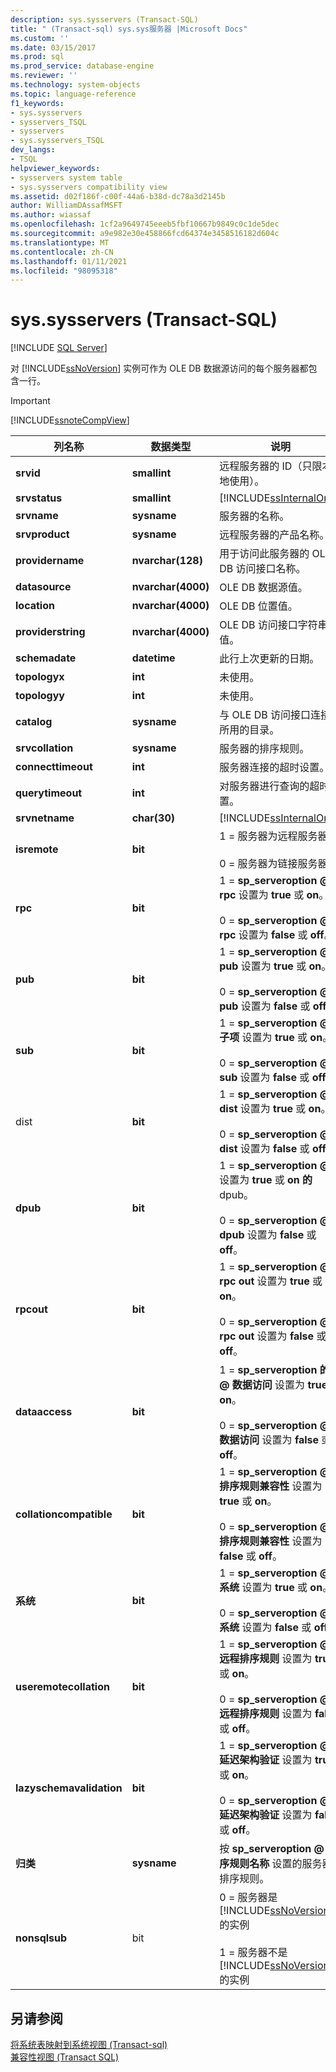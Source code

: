 ```yaml
---
description: sys.sysservers (Transact-SQL)
title: " (Transact-sql) sys.sys服务器 |Microsoft Docs"
ms.custom: ''
ms.date: 03/15/2017
ms.prod: sql
ms.prod_service: database-engine
ms.reviewer: ''
ms.technology: system-objects
ms.topic: language-reference
f1_keywords:
- sys.sysservers
- sysservers_TSQL
- sysservers
- sys.sysservers_TSQL
dev_langs:
- TSQL
helpviewer_keywords:
- sysservers system table
- sys.sysservers compatibility view
ms.assetid: d02f186f-c00f-44a6-b38d-dc78a3d2145b
author: WilliamDAssafMSFT
ms.author: wiassaf
ms.openlocfilehash: 1cf2a9649745eeeb5fbf10667b9849c0c1de5dec
ms.sourcegitcommit: a9e982e30e458866fcd64374e3458516182d604c
ms.translationtype: MT
ms.contentlocale: zh-CN
ms.lasthandoff: 01/11/2021
ms.locfileid: "98095318"
---
```

# <a name="syssysservers-transact-sql"></a>sys.sysservers (Transact-SQL)
[!INCLUDE [SQL Server](../../includes/applies-to-version/sqlserver.md)]

  对 [!INCLUDE[ssNoVersion](../../includes/ssnoversion-md.md)] 实例可作为 OLE DB 数据源访问的每个服务器都包含一行。  
  
> [!IMPORTANT]  
>  [!INCLUDE[ssnoteCompView](../../includes/ssnotecompview-md.md)]  
  
|列名称|数据类型|说明|  
|-----------------|---------------|-----------------|  
|**srvid**|**smallint**|远程服务器的 ID（只限本地使用）。|  
|**srvstatus**|**smallint**|[!INCLUDE[ssInternalOnly](../../includes/ssinternalonly-md.md)]|  
|**srvname**|**sysname**|服务器的名称。|  
|**srvproduct**|**sysname**|远程服务器的产品名称。|  
|**providername**|**nvarchar(128)**|用于访问此服务器的 OLE DB 访问接口名称。|  
|**datasource**|**nvarchar(4000)**|OLE DB 数据源值。|  
|**location**|**nvarchar(4000)**|OLE DB 位置值。|  
|**providerstring**|**nvarchar(4000)**|OLE DB 访问接口字符串值。|  
|**schemadate**|**datetime**|此行上次更新的日期。|  
|**topologyx**|**int**|未使用。|  
|**topologyy**|**int**|未使用。|  
|**catalog**|**sysname**|与 OLE DB 访问接口连接时所用的目录。|  
|**srvcollation**|**sysname**|服务器的排序规则。|  
|**connecttimeout**|**int**|服务器连接的超时设置。|  
|**querytimeout**|**int**|对服务器进行查询的超时设置。|  
|**srvnetname**|**char(30)**|[!INCLUDE[ssInternalOnly](../../includes/ssinternalonly-md.md)]|  
|**isremote**|**bit**|1 = 服务器为远程服务器。<br /><br /> 0 = 服务器为链接服务器。|  
|**rpc**|**bit**|1 = **sp_serveroption \@ rpc** 设置为 **true** 或 **on**。<br /><br /> 0 = **sp_serveroption \@ rpc** 设置为 **false** 或 **off**。|  
|**pub**|**bit**|1 = **sp_serveroption \@ pub** 设置为 **true** 或 **on**。<br /><br /> 0 = **sp_serveroption \@ pub** 设置为 **false** 或 **off**。|  
|**sub**|**bit**|1 = **sp_serveroption \@ 子项** 设置为 **true** 或 **on**。<br /><br /> 0 = **sp_serveroption \@ sub** 设置为 **false** 或 **off**。|  
|dist|**bit**|1 = **sp_serveroption \@ dist** 设置为 **true** 或 **on**。<br /><br /> 0 = **sp_serveroption \@ dist** 设置为 **false** 或 **off**。|  
|**dpub**|**bit**|1 = **sp_serveroption \@** 设置为 **true** 或 **on 的** dpub。<br /><br /> 0 = **sp_serveroption \@ dpub** 设置为 **false** 或 **off**。|  
|**rpcout**|**bit**|1 = **sp_serveroption \@ rpc out** 设置为 **true** 或 **on**。<br /><br /> 0 = **sp_serveroption \@ rpc out** 设置为 **false** 或 **off**。|  
|**dataaccess**|**bit**|1 = **sp_serveroption 的 \@ 数据访问** 设置为 **true** 或 **on**。<br /><br /> 0 = **sp_serveroption \@ 数据访问** 设置为 **false** 或 **off**。|  
|**collationcompatible**|**bit**|1 = **sp_serveroption \@ 排序规则兼容性** 设置为 **true** 或 **on**。<br /><br /> 0 = **sp_serveroption \@ 排序规则兼容性** 设置为 **false** 或 **off**。|  
|**系统**|**bit**|1 = **sp_serveroption \@ 系统** 设置为 **true** 或 **on**。<br /><br /> 0 = **sp_serveroption \@ 系统** 设置为 **false** 或 **off**。|  
|**useremotecollation**|**bit**|1 = **sp_serveroption \@ 远程排序规则** 设置为 **true** 或 **on**。<br /><br /> 0 = **sp_serveroption \@ 远程排序规则** 设置为 **false** 或 **off**。|  
|**lazyschemavalidation**|**bit**|1 = **sp_serveroption \@ 延迟架构验证** 设置为 **true** 或 **on**。<br /><br /> 0 = **sp_serveroption \@ 延迟架构验证** 设置为 **false** 或 **off**。|  
|**归类**|**sysname**|按 **sp_serveroption \@ 排序规则名称** 设置的服务器排序规则。|  
|**nonsqlsub**|bit|0 = 服务器是 [!INCLUDE[ssNoVersion](../../includes/ssnoversion-md.md)] 的实例<br /><br /> 1 = 服务器不是 [!INCLUDE[ssNoVersion](../../includes/ssnoversion-md.md)] 的实例|  
  
## <a name="see-also"></a>另请参阅  
 [将系统表映射到系统视图 &#40;Transact-sql&#41;](../../relational-databases/system-tables/mapping-system-tables-to-system-views-transact-sql.md)   
 [兼容性视图 (Transact SQL)](~/relational-databases/system-compatibility-views/system-compatibility-views-transact-sql.md)  
  
  
